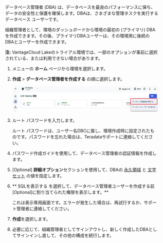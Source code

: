 データベース管理者 (DBA) は、データベースを最良のパフォーマンスに保ち、データの安全性と保護を確保します。DBAは、さまざまな管理タスクを実行するデータベース ユーザーです。

組織管理者として、環境のダッシュボードから環境の最初の (プライマリ) DBAを作成できます。その後、プライマリDBAユーザーは、その環境用に後続のDBAとユーザーを作成できます。

**注:** VantageCloud Lakeのトライアル環境では、一部のオプションが事前に選択されている、または利用できない場合があります。

1.  メニューの **ホーム** ページから環境を選択します。


1.  **作成** > **データベース管理者を作成する** の順に選択します。

    ![データベース管理者ビューを作成します。](Images/rur1731533011728.png)


1.  ルート パスワードを入力します。

    ルート パスワードは、ユーザー名DBCに属し、環境作成時に設定されたものです。パスワードを忘れた場合は、Teradataサポートに連絡してください。


1.  パスワード作成ガイドを使用して、データベース管理者の認証情報を作成します。


1.  [Optional] **詳細オプション**セクションを使用して、DBAの [永久領域](yvc1731523611301.md) と [文字セット](hnk1731523638342.md) の値を指定します。


1.  ** SQLを表示する を選択して、データベース管理者ユーザーを作成する前[Optional]に割り当てられた権限を表示します。**

    これは表示専用画面です。エラーが発生した場合は、再試行するか、サポート管理者に連絡してください。


1.  **作成**を選択します。


1.  必要に応じて、組織管理者としてサインアウトし、新しく作成したDBAとしてサインインし直して、その他の構成を続行します。


